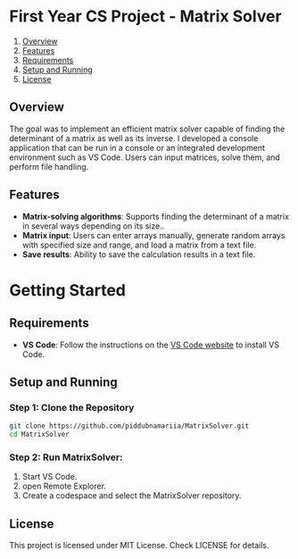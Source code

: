 # First Year CS Project - Matrix Solver

1. [Overview](#overview)
2. [Features](#features)
3. [Requirements](#requirements)
4. [Setup and Running](#setup-and-running)
5. [License](#license)

## Overview
The goal was to implement an efficient matrix solver capable of finding the determinant of a matrix as well as its inverse. I developed a console application that can be run in a console or an integrated development environment such as VS Code. Users can input matrices, solve them, and perform file handling.

## Features
- **Matrix-solving algorithms**: Supports finding the determinant of a matrix in several ways depending on its size..
- **Matrix input**: Users can enter arrays manually, generate random arrays with specified size and range, and load a matrix from a text file.
- **Save results**: Ability to save the calculation results in a text file.

# Getting Started

## Requirements

- **VS Code**: Follow the instructions on the [VS Code website](https://code.visualstudio.com/download) to install VS Code.

## Setup and Running

### Step 1: Clone the Repository
```sh
git clone https://github.com/piddubnamariia/MatrixSolver.git
cd MatrixSolver
```

### Step 2: Run MatrixSolver:
1. Start VS Code.
2. open Remote Explorer.
3. Create a codespace and select the MatrixSolver repository. 

## License
This project is licensed under MIT License. Check LICENSE for details.
